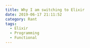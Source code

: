 ```yaml
---
title: Why I am switching to Elixir
date: 2019-06-17 21:11:52
category: Rant
tags: 
  - Elixir
  - Programming
  - Functional
---
```

